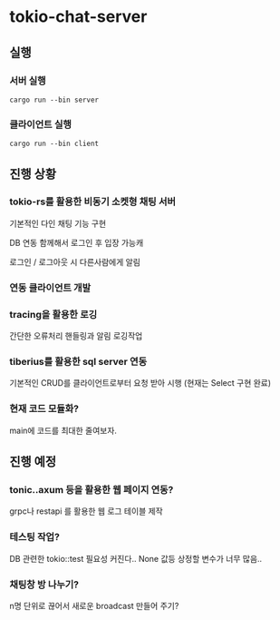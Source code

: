 # tokio-chat-server

## 실행

### 서버 실행

```
cargo run --bin server
```

### 클라이언트 실행

```
cargo run --bin client
```

## 진행 상황

### tokio-rs를 활용한 비동기 소켓형 채팅 서버
기본적인 다인 채팅 기능 구현

DB 연동 함께해서 로그인 후 입장 가능캐

로그인 / 로그아웃 시 다른사람에게 알림

### 연동 클라이언트 개발

### tracing을 활용한 로깅
간단한 오류처리 핸들링과 알림 로깅작업

### tiberius를 활용한 sql server 연동
기본적인 CRUD를 클라이언트로부터 요청 받아 시행 (현재는 Select 구현 완료)

### 현재 코드 모듈화?
main에 코드를 최대한 줄여보자.

## 진행 예정

### tonic..axum 등을 활용한 웹 페이지 연동?
grpc나 restapi 를 활용한 웹 로그 테이블 제작

### 테스팅 작업?
DB 관련한 tokio::test 필요성 커진다..
None 값등 상정할 변수가 너무 많음..

### 채팅창 방 나누기?
n명 단위로 끊어서 새로운 broadcast 만들어 주기?